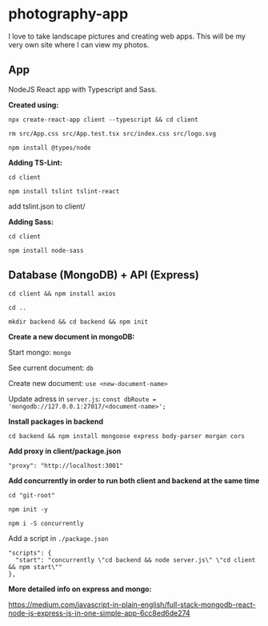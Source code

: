 # photography-app
I love to take landscape pictures and creating web apps.
This will be my very own site where I can view my photos.

## App
NodeJS React app with Typescript and Sass.

**Created using:**

`npx create-react-app client --typescript && cd client`

`rm src/App.css src/App.test.tsx src/index.css src/logo.svg`

`npm install @types/node`

**Adding TS-Lint:**

`cd client`

`npm install tslint tslint-react`

add tslint.json to client/

**Adding Sass:**

`cd client`

`npm install node-sass`

## Database (MongoDB) + API (Express)

`cd client && npm install axios`

`cd ..`

`mkdir backend && cd backend && npm init`

**Create a new document in mongoDB:**

Start mongo: `mongo`

See current document: `db`

Create new document: `use <new-document-name>`

Update adress in `server.js`: `const dbRoute = 'mongodb://127.0.0.1:27017/<document-name>';`

**Install packages in backend**

`cd backend && npm install mongoose express body-parser morgan cors`

**Add proxy in client/package.json**

`"proxy": "http://localhost:3001"`

**Add concurrently in order to run both client and backend at the same time**

`cd "git-root"`

`npm init -y`

`npm i -S concurrently`

Add a script in `./package.json`
```
"scripts": {
  "start": "concurrently \"cd backend && node server.js\" \"cd client && npm start\""
},
```

**More detailed info on express and mongo:** 

https://medium.com/javascript-in-plain-english/full-stack-mongodb-react-node-js-express-js-in-one-simple-app-6cc8ed6de274

